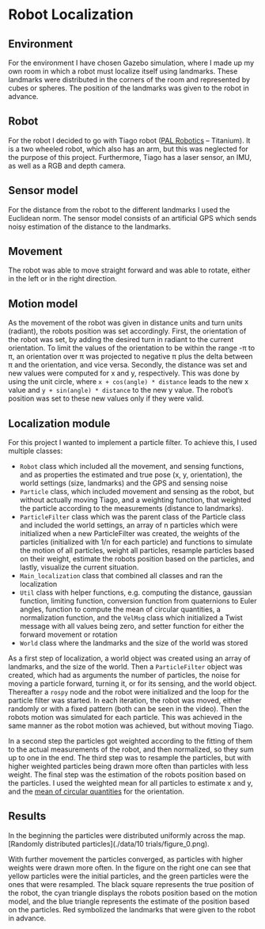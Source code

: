 # Robot Localization

## Environment

For the environment I have chosen Gazebo simulation, where I made up my own room in which a robot must localize itself using landmarks. These landmarks were distributed in the corners of the room and represented by cubes or spheres. The position of the landmarks was given to the robot in advance.

## Robot
For the robot I decided to go with Tiago robot ([PAL Robotics](https://pal-robotics.com/robots/tiago/) – Titanium). It is a two wheeled robot, which also has an arm, but this was neglected for the purpose of this project. Furthermore, Tiago has a laser sensor, an IMU, as well as a RGB and depth camera.

## Sensor model
For the distance from the robot to the different landmarks I used the Euclidean norm. The sensor model consists of an artificial GPS which sends noisy estimation of the distance to the landmarks.

## Movement
The robot was able to move straight forward and was able to rotate, either in the left or in the right direction.

## Motion model
As the movement of the robot was given in distance units and turn units (radiant), the robots position was set accordingly. First, the orientation of the robot was set, by adding the desired turn in radiant to the current orientation. To limit the values of the orientation to be within the range -π to π, an orientation over π was projected to negative π plus the delta between π and the orientation, and vice versa. Secondly, the distance was set and new values were computed for x and y, respectively. This was done by using the unit circle, where `x + cos(angle) * distance` leads to the new x value and `y + sin(angle) * distance` to the new y value. The robot’s position was set to these new values only if they were valid.

## Localization module
For this project I wanted to implement a particle filter. To achieve this, I used multiple
classes:
* `Robot` class which included all the movement, and sensing functions, and as properties the estimated and true pose (x, y, orientation), the world settings (size, landmarks) and the GPS and sensing noise
* `Particle` class, which included movement and sensing as the robot, but without actually moving Tiago, and a weighting function, that weighted the particle according to the measurements (distance to landmarks).
* `ParticleFilter` class which was the parent class of the Particle class and included the world settings, an array of n particles which were initialized when a new ParticleFilter was created, the weights of the particles (initialized with 1/n for each particle) and functions to simulate the motion of all particles, weight all particles, resample particles based on their weight, estimate the robots position based on the particles, and lastly, visualize the current situation.
* `Main_localization` class that combined all classes and ran the localization
* `Util` class with helper functions, e.g. computing the distance, gaussian function, limiting function, conversion function from quaternions to Euler angles, function to compute the mean of circular quantities, a normalization function, and the `VelMsg` class which initialized a Twist message with all values being zero, and setter function for either the forward movement or rotation
* `World` class where the landmarks and the size of the world was stored


As a first step of localization, a world object was created using an array of landmarks, and the size of the world. Then a `ParticleFilter` object was created, which had as arguments the number of particles, the noise for moving a particle forward, turning it, or for its sensing, and the world object. Thereafter a `rospy` node and the robot were initialized and the loop for the particle filter was started. In each iteration, the robot was moved, either randomly or with a fixed pattern (both can be seen in the video). Then the robots motion was simulated for each particle. This was achieved in the same manner as the robot motion was achieved, but without moving Tiago.

In a second step the particles got weighted according to the fitting of them to the actual measurements of the robot, and then normalized, so they sum up to one in the end. The third step was to resample the particles, but with higher weighted particles being drawn more often than particles with less weight. The final step was the estimation of the robots position based on the particles. I used the weighted mean for all particles to estimate x and y, and the [mean of circular quantities](https://en.wikipedia.org/wiki/Mean_of_circular_quantities) for the orientation.

## Results
In the beginning the particles were distributed uniformly across the map.
[Randomly distributed particles](./data/10 trials/figure_0.png).


With further movement the
particles converged, as particles with higher weights
were drawn more often. In the figure on the right one
can see that yellow particles were the initial particles,
and the green particles were the ones that were
resampled. The black square represents the true
position of the robot, the cyan triangle displays the
robots position based on the motion model, and the
blue triangle represents the estimate of the position
based on the particles. Red symbolized the
landmarks that were given to the robot in advance.
